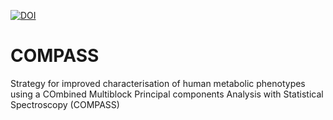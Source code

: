 [![DOI](https://zenodo.org/badge/216381960.svg)](https://zenodo.org/badge/latestdoi/216381960)

# COMPASS
Strategy for improved characterisation of human metabolic phenotypes using a COmbined Multiblock Principal components Analysis with Statistical Spectroscopy (COMPASS)
